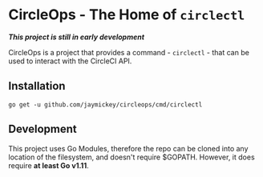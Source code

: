 # CircleOps - The Home of `circlectl`

**_This project is still in early development_**

CircleOps is a project that provides a command - `circlectl` - that can be used to interact with the CircleCI API.

## Installation 

`go get -u github.com/jaymickey/circleops/cmd/circlectl`

## Development

This project uses Go Modules, therefore the repo can be cloned into any location of the filesystem, and doesn't require $GOPATH. However, it does require **at least Go v1.11**.